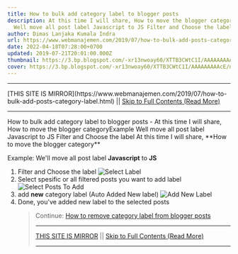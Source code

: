 ```yaml
---
title: How to bulk add category label to blogger posts
description: At this time I will share, How to move the blogger categoryExample
  Well move all post label Javascript to JS Filter and Choose the label
author: Dimas Lanjaka Kumala Indra
url: https://www.webmanajemen.com/2019/07/how-to-bulk-add-posts-category-label.html
date: 2022-04-18T07:28:00+0700
updated: 2019-07-21T20:01:00.000Z
thumbnail: https://3.bp.blogspot.com/-xr13nwoay60/XTTB3CWtC1I/AAAAAAAAAcE/nrHcc8rWjm8kit-VSE7gcqimjMOreeUHgCLcBGAs/s1600/Screenshot_2.png
cover: https://3.bp.blogspot.com/-xr13nwoay60/XTTB3CWtC1I/AAAAAAAAAcE/nrHcc8rWjm8kit-VSE7gcqimjMOreeUHgCLcBGAs/s1600/Screenshot_2.png
---
```


<hr/> [THIS SITE IS MIRROR](https://www.webmanajemen.com/2019/07/how-to-bulk-add-posts-category-label.html) || <a href="https://www.webmanajemen.com/2019/07/how-to-bulk-add-posts-category-label.html" rel="follow" class="button" id="read-more">Skip to Full Contents (Read More)</a> <hr/> How to bulk add category label to blogger posts - At this time I will share, How to move the blogger categoryExample Well move all post label Javascript to JS Filter and Choose the label At this time I will share, **How to move the blogger category**  

Example: We'll move all post label **Javascript** to **JS**

1.  Filter and Choose the label ![Select Label](https://3.bp.blogspot.com/-xr13nwoay60/XTTB3CWtC1I/AAAAAAAAAcE/nrHcc8rWjm8kit-VSE7gcqimjMOreeUHgCLcBGAs/s1600/Screenshot_2.png)
2.  Select spesific or all filtered posts you want to add label ![Select Posts To Add](https://3.bp.blogspot.com/-bQLv54teFnA/XTTC5FSECfI/AAAAAAAAAcc/sKqFaDMJZeQa2Ls3XUv1iDpGuWRl05eiQCLcBGAs/s1600/Screenshot_3.png)
3.  add **new** category label (Auto Added New label) ![Add New Label](https://3.bp.blogspot.com/-ItAVFqVRmzI/XTTAae-vmrI/AAAAAAAAAb4/zwl3PYBJ-Ikm74EPR2clQt1Awxzkea81gCLcBGAs/s1600/Screenshot_1.png)
4.  Done, you've added new label to the selected posts
    > Continue: [How to remove category label from blogger posts](../../2019/07/how-to-bulk-delete-label-from-blogger.md) <hr/> [THIS SITE IS MIRROR](https://www.webmanajemen.com/2019/07/how-to-bulk-add-posts-category-label.html) || <a href="https://www.webmanajemen.com/2019/07/how-to-bulk-add-posts-category-label.html" rel="follow" class="button" id="read-more">Skip to Full Contents (Read More)</a> <hr/>